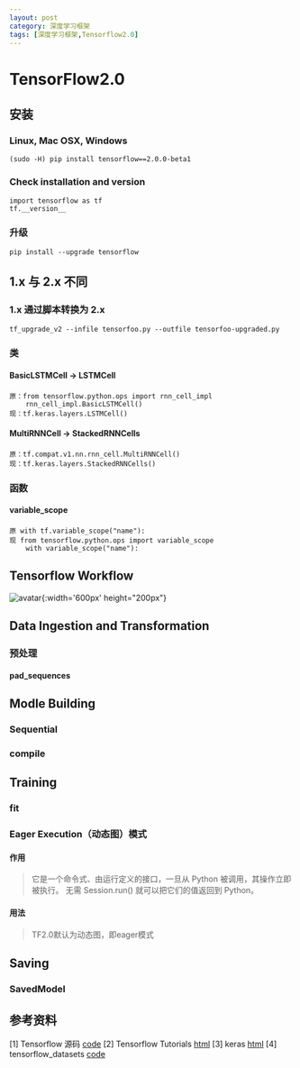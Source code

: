 ```yaml
---
layout: post
category: 深度学习框架
tags: [深度学习框架,Tensorflow2.0]
---
```


TensorFlow2.0
===============

## 安装

### Linux, Mac OSX, Windows

	(sudo -H) pip install tensorflow==2.0.0-beta1

### Check installation and version

	import tensorflow as tf
	tf.__version__

### 升级

	pip install --upgrade tensorflow

## 1.x 与 2.x 不同

### 1.x 通过脚本转换为 2.x

	tf_upgrade_v2 --infile tensorfoo.py --outfile tensorfoo-upgraded.py

### 类

#### BasicLSTMCell -> LSTMCell

	原：from tensorflow.python.ops import rnn_cell_impl
	    rnn_cell_impl.BasicLSTMCell()
	现：tf.keras.layers.LSTMCell()

#### MultiRNNCell -> StackedRNNCells
	
	原：tf.compat.v1.nn.rnn_cell.MultiRNNCell()
	现：tf.keras.layers.StackedRNNCells()

### 函数

#### variable_scope

	原 with tf.variable_scope("name"):
	现 from tensorflow.python.ops import variable_scope
		with variable_scope("name"):

## Tensorflow Workflow

![avatar](https://gwfp.github.io/static/images/19/06/07/tensorflow_workflow.png){:width='600px' height="200px"}

## Data Ingestion and Transformation

### 预处理

#### pad_sequences

## Modle Building

### Sequential

### compile

## Training

### fit 

### Eager Execution（动态图）模式

#### 作用

> 它是一个命令式、由运行定义的接口，一旦从 Python 被调用，其操作立即被执行。
  无需 Session.run() 就可以把它们的值返回到 Python。

#### 用法

> TF2.0默认为动态图，即eager模式

## Saving

### SavedModel

## 参考资料

[1] Tensorflow 源码 [code](https://github.com/tensorflow/tensorflow/tree/master/tensorflow/python)
[2] Tensorflow Tutorials [html](https://tensorflow.google.cn/beta)
[3] keras [html](https://keras.io)
[4] tensorflow_datasets [code](https://github.com/tensorflow/datasets/tree/master/tensorflow_datasets)
	



